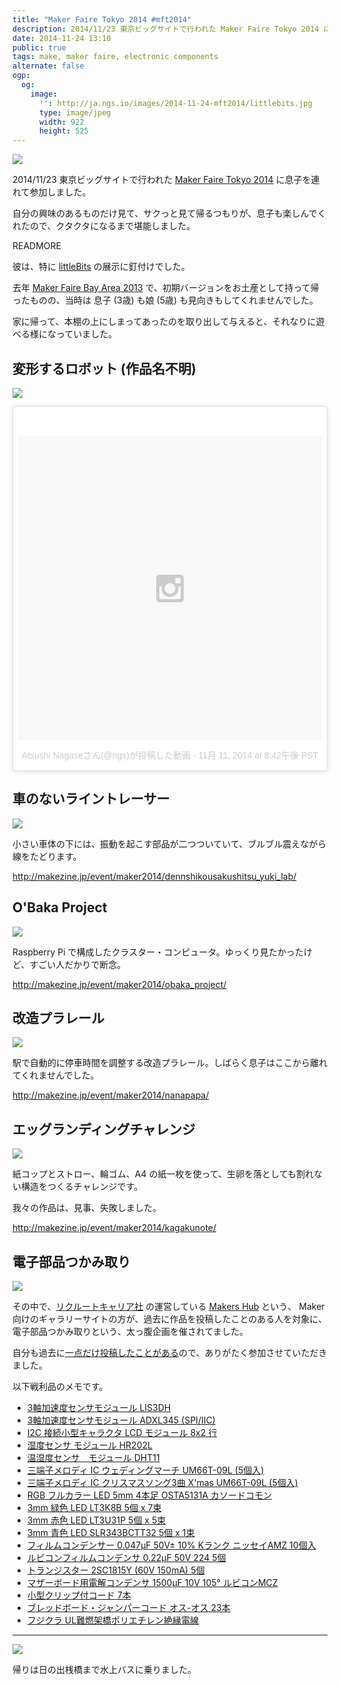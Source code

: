```yaml
---
title: "Maker Faire Tokyo 2014 #mft2014"
description: 2014/11/23 東京ビッグサイトで行われた Maker Faire Tokyo 2014 に息子を連れて参加しました。
date: 2014-11-24 13:10
public: true
tags: make, maker faire, electronic components
alternate: false
ogp:
  og:
    image:
      '': http://ja.ngs.io/images/2014-11-24-mft2014/littlebits.jpg
      type: image/jpeg
      width: 922
      height: 525
---
```


![](2014-11-24-mft2014/littlebits.jpg)

2014/11/23 東京ビッグサイトで行われた [Maker Faire Tokyo 2014] に息子を連れて参加しました。

自分の興味のあるものだけ見て、サクっと見て帰るつもりが、息子も楽しんでくれたので、クタクタになるまで堪能しました。

READMORE

彼は、特に [littleBits] の展示に釘付けでした。

去年 [Maker Faire Bay Area 2013] で、初期バージョンをお土産として持って帰ったものの、当時は 息子 (3歳) も娘 (5歳) も見向きもしてくれませんでした。

家に帰って、本棚の上にしまってあったのを取り出して与えると、それなりに遊べる様になっていました。

## 変形するロボット (作品名不明)

![](2014-11-24-mft2014/robot.gif)

<blockquote class="instagram-media" data-instgrm-version="4" style=" background:#FFF; border:0; border-radius:3px; box-shadow:0 0 1px 0 rgba(0,0,0,0.5),0 1px 10px 0 rgba(0,0,0,0.15); margin: 1px; max-width:658px; padding:0; width:99.375%; width:-webkit-calc(100% - 2px); width:calc(100% - 2px);"><div style="padding:8px;"> <div style=" background:#F8F8F8; line-height:0; margin-top:40px; padding:50% 0; text-align:center; width:100%;"> <div style=" background:url(data:image/png;base64,iVBORw0KGgoAAAANSUhEUgAAACwAAAAsCAMAAAApWqozAAAAGFBMVEUiIiI9PT0eHh4gIB4hIBkcHBwcHBwcHBydr+JQAAAACHRSTlMABA4YHyQsM5jtaMwAAADfSURBVDjL7ZVBEgMhCAQBAf//42xcNbpAqakcM0ftUmFAAIBE81IqBJdS3lS6zs3bIpB9WED3YYXFPmHRfT8sgyrCP1x8uEUxLMzNWElFOYCV6mHWWwMzdPEKHlhLw7NWJqkHc4uIZphavDzA2JPzUDsBZziNae2S6owH8xPmX8G7zzgKEOPUoYHvGz1TBCxMkd3kwNVbU0gKHkx+iZILf77IofhrY1nYFnB/lQPb79drWOyJVa/DAvg9B/rLB4cC+Nqgdz/TvBbBnr6GBReqn/nRmDgaQEej7WhonozjF+Y2I/fZou/qAAAAAElFTkSuQmCC); display:block; height:44px; margin:0 auto -44px; position:relative; top:-22px; width:44px;"></div></div><p style=" color:#c9c8cd; font-family:Arial,sans-serif; font-size:14px; line-height:17px; margin-bottom:0; margin-top:8px; overflow:hidden; padding:8px 0 7px; text-align:center; text-overflow:ellipsis; white-space:nowrap;"><a href="https://instagram.com/p/vuq7jyPjd3/" style=" color:#c9c8cd; font-family:Arial,sans-serif; font-size:14px; font-style:normal; font-weight:normal; line-height:17px; text-decoration:none;" target="_top">Atsushi Nagaseさん(@ngs)が投稿した動画</a> - <time style=" font-family:Arial,sans-serif; font-size:14px; line-height:17px;" datetime="2014-11-23T04:42:45+00:00">11月 11, 2014 at 8:42午後 PST</time></p></div></blockquote>
<script async defer src="//platform.instagram.com/en_US/embeds.js"></script>

## 車のないライントレーサー

![](2014-11-24-mft2014/linetracer.gif)

小さい車体の下には、振動を起こす部品が二つついていて、ブルブル震えながら線をたどります。

http://makezine.jp/event/maker2014/dennshikousakushitsu_yuki_lab/

## O&apos;Baka Project

![](2014-11-24-mft2014/obaka-raspi.jpg)

Raspberry Pi で構成したクラスター・コンピュータ。ゆっくり見たかったけど、すごい人だかりで断念。

http://makezine.jp/event/maker2014/obaka_project/

## 改造プラレール

![](2014-11-24-mft2014/plarail.jpg)

駅で自動的に停車時間を調整する改造プラレール。しばらく息子はここから離れてくれませんでした。

http://makezine.jp/event/maker2014/nanapapa/

## エッグランディングチャレンジ

![](2014-11-24-mft2014/egg-landing.jpg)

紙コップとストロー、輪ゴム、A4 の紙一枚を使って、生卵を落としても割れない構造をつくるチャレンジです。

我々の作品は、見事、失敗しました。

http://makezine.jp/event/maker2014/kagakunote/


## 電子部品つかみ取り

![](2014-11-24-mft2014/makers-hub-devices.jpg)

その中で、[リクルートキャリア社](http://www.recruitcareer.co.jp/) の運営している [Makers Hub] という、
Maker 向けのギャラリーサイトの方が、過去に作品を投稿したことのある人を対象に、電子部品つかみ取りという、太っ腹企画を催されてました。

自分も過去に[一点だけ投稿したことがある](https://makershub.jp/make/244)ので、ありがたく参加させていただきました。

以下戦利品のメモです。

- [3軸加速度センサモジュール LIS3DH](http://akizukidenshi.com/catalog/g/gK-06791/)
- [3軸加速度センサモジュール ADXL345 (SPI/IIC)](http://akizukidenshi.com/catalog/g/gM-06724/)
- [I2C 接続小型キャラクタ LCD モジュール 8x2 行](http://akizukidenshi.com/catalog/g/gP-06669/)
- [湿度センサ モジュール HR202L](http://akizukidenshi.com/catalog/g/gM-07004/)
- [温湿度センサ　モジュール DHT11](http://akizukidenshi.com/catalog/g/gM-07003/)
- [三端子メロディ IC ウェディングマーチ UM66T-09L (5個入)](http://akizukidenshi.com/catalog/g/gI-06991/)
- [三端子メロディ IC クリスマスソング3曲 X&apos;mas UM66T-09L (5個入)](http://akizukidenshi.com/catalog/g/gI-06991/)
- [RGB フルカラー LED 5mm 4本足 OSTA5131A カソードコモン](http://akizukidenshi.com/catalog/g/gI-02476/)
- [3mm 緑色 LED LT3K8B 5個 x 7束](http://akizukidenshi.com/catalog/g/gI-07646/)
- [3mm 赤色 LED LT3U31P 5個 x 5束](http://akizukidenshi.com/catalog/g/gI-02320/)
- [3mm 青色 LED SLR343BCTT32 5個 x 1束](http://www.mouser.jp/ProductDetail/ROHM-Semiconductor/SLR343BCTT32/?qs=4kLU8WoGk0st3eecqBZxrg%3D%3D)
- [フィルムコンデンサー 0.047&micro;F 50V&plusmn; 10% Kランク ニッセイAMZ 10個入](http://akizukidenshi.com/catalog/g/gP-05482/)
- [ルビコンフィルムコンデンサ 0.22&micro;F 50V 224 5個](http://akizukidenshi.com/catalog/g/gP-07511/)
- [トランジスター 2SC1815Y (60V 150mA) 5個](http://akizukidenshi.com/catalog/g/gI-04268/)
- [マザーボード用電解コンデンサ 1500&micro;F 10V 105&deg; ルビコンMCZ](http://akizukidenshi.com/catalog/g/gP-02360/)
- [小型クリップ付コード 7本](http://akizukidenshi.com/catalog/g/gC-04352/)
- [ブレッドボード・ジャンパーコード オス-オス 23本](http://akizukidenshi.com/catalog/g/gC-05159/)
- [フジクラ UL難燃架橋ポリエチレン絶縁電線](http://densenkan.com/item/index.php?mode=show&item_num=237)

----

![](2014-11-24-mft2014/pier.jpg)

帰りは日の出桟橋まで水上バスに乗りました。


[Maker Faire Tokyo 2014]: http://makezine.jp/event/mft2014/
[Makers Hub]: https://makershub.jp/
[littleBits]: http://littlebits.cc/
[maker Faire Bay Area 2013]: http://makerfaire.com/bayarea-2013/
